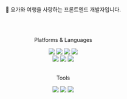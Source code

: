 

<!--
**youjin-10/youjin-10** is a ✨ _special_ ✨ repository because its `README.md` (this file) appears on your GitHub profile.

Here are some ideas to get you started:

- 🔭 I’m currently working on ...
- 🌱 I’m currently learning ...
- 👯 I’m looking to collaborate on ...
- 🤔 I’m looking for help with ...
- 💬 Ask me about ...
- 📫 How to reach me: ...
- 😄 Pronouns: ...
- ⚡ Fun fact: ...
-->

  
<div align="center">
  <p>🙋 요가와 여행을 사랑하는 프론트엔드 개발자입니다.</p>	
</div>
<br />
<br />
<div align="center">
  <p>Platforms & Languages</p>
  <div>
  <img src="https://img.shields.io/badge/JavaScript-F7DF1E?style=flat&logo=JavaScript&logoColor=white"/>
  <img src="https://img.shields.io/badge/TypeScript-3178C6?style=flat&logo=TypeScript&logoColor=white"/>
  <img src="https://img.shields.io/badge/HTML5-E34F26?style=flat&logo=HTML5&logoColor=white" />
  <img src="https://img.shields.io/badge/CSS3-1572B6?style=flat&logo=CSS3&logoColor=white" />
  </div>
  <div>
  <img src="https://img.shields.io/badge/React-61DAFB?style=flat&logo=React&logoColor=white" />
  <img src="https://img.shields.io/badge/Vue.js-4FC08D?style=flat&logo=vuedotjs&logoColor=white" />
  <img src="https://img.shields.io/badge/Next.js-000?style=flat&logo=nextdotjs&logoColor=white" />
  </div>
</div>
<br />
<div align="center">
  <p>Tools</p>
  <div>
  <img src="https://img.shields.io/badge/VScode-007ACC?style=flat&logo=visualstudiocode&logoColor=white"/>
  <img src="https://img.shields.io/badge/GitHub-181717?style=flat&logo=github&logoColor=white"/>
	  <img src="https://img.shields.io/badge/Figma-8A2BE2"/>
  </div>
</div>


